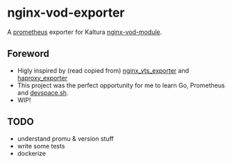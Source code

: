 # nginx-vod-exporter

A [prometheus][1] exporter for Kaltura [nginx-vod-module][2].

## Foreword

- Higly inspired by (read copied from) [nginx_vts_exporter][3] and [haproxy_exporter][4]
- This project was the perfect opportunity for me to learn Go, Prometheus and [devspace.sh][5].
- WIP!

## TODO

- understand promu & version stuff
- write some tests
- dockerize



[1]: https://github.com/prometheus/prometheus
[2]: https://github.com/kaltura/nginx-vod-module
[3]: https://github.com/hnlq715/nginx-vts-exporter
[4]: https://github.com/prometheus/haproxy_exporter
[5]: https://devspace.sh